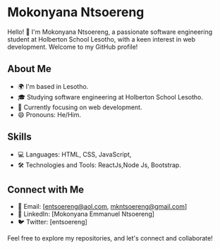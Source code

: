 # Mokonyana Ntsoereng

Hello! 👋 I'm Mokonyana Ntsoereng, a passionate software engineering student at Holberton School Lesotho, with a keen interest in web development. Welcome to my GitHub profile!

## About Me

- 🌍 I'm based in Lesotho.
- 🎓 Studying software engineering at Holberton School Lesotho.
- 🌱 Currently focusing on web development.
- 😄 Pronouns: He/Him.

## Skills

- 💻 Languages: HTML, CSS, JavaScript,
- 🛠️ Technologies and Tools: ReactJs,Node Js, Bootstrap.

## Connect with Me

- 📧 Email: [entsoereng@aol.com, mkntsoereng@gmail.com]
- 💼 LinkedIn: [Mokonyana Emmanuel Ntsoereng]
- 🐦 Twitter: [entsoereng]

Feel free to explore my repositories, and let's connect and collaborate!
